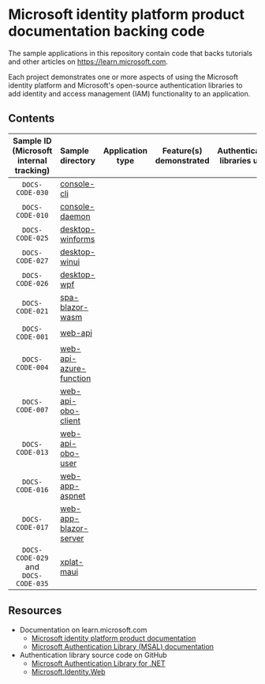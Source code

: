 # Microsoft identity platform product documentation backing code

The sample applications in this repository contain code that backs tutorials and other articles on https://learn.microsoft.com.

Each project demonstrates one or more aspects of using the Microsoft identity platform and Microsoft's open-source authentication libraries to add identity and access management (IAM) functionality to an application.

## Contents

| Sample ID <br/>(Microsoft internal tracking) | Sample directory                                    | Application type | Feature(s) demonstrated | Authentication libraries used |
|:--------------------------------------------:|:----------------------------------------------------|------------------|-------------------------|-------------------------------|
| `DOCS-CODE-030`                              | [console-cli](./console-cli)                        |                  |                         |                               |
| `DOCS-CODE-010`                              | [console-daemon](./console-daemon)                  |                  |                         |                               |
| `DOCS-CODE-025`                              | [desktop-winforms](./desktop-winforms/)             |                  |                         |                               |
| `DOCS-CODE-027`                              | [desktop-winui](./desktop-winui/)                   |                  |                         |                               |
| `DOCS-CODE-026`                              | [desktop-wpf](./desktop-wpf/)                       |                  |                         |                               |
| `DOCS-CODE-021`                              | [spa-blazor-wasm](./spa-blazor-wasm/)               |                  |                         |                               |
| `DOCS-CODE-001`                              | [web-api](./web-api/)                               |                  |                         |                               |
| `DOCS-CODE-004`                              | [web-api-azure-function](./web-api-azure-function/) |                  |                         |                               |
| `DOCS-CODE-007`                              | [web-api-obo-client](./web-api-obo-client/)         |                  |                         |                               |
| `DOCS-CODE-013`                              | [web-api-obo-user](./web-api-obo-user/)             |                  |                         |                               |
| `DOCS-CODE-016`                              | [web-app-aspnet](./web-app-aspnet/)                 |                  |                         |                               |
| `DOCS-CODE-017`                              | [web-app-blazor-server](./web-app-blazor-server/)   |                  |                         |                               |
| `DOCS-CODE-029` and<br/> `DOCS-CODE-035`     | [xplat-maui](./xplat-maui/)                         |                  |                         |                               |

## Resources

- Documentation on learn.microsoft.com
  - [Microsoft identity platform product documentation](https://learn.microsoft.com/azure/active-directory/develop/)
  - [Microsoft Authentication Library (MSAL) documentation](https://learn.microsoft.com/azure/active-directory/develop/msal-overview)
- Authentication library source code on GitHub
  - [Microsoft Authentication Library for .NET](https://github.com/AzureAD/microsoft-authentication-library-for-dotnet)
  - [Microsoft.Identity.Web](https://github.com/AzureAD/microsoft-identity-web)
